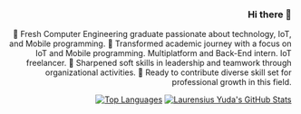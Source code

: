 <div align="right">

### Hi there 👋

🔭 Fresh Computer Engineering graduate passionate about technology, IoT, and Mobile programming.
🚀 Transformed academic journey with a focus on IoT and Mobile programming. Multiplatform and Back-End intern. IoT freelancer.
🤝 Sharpened soft skills in leadership and teamwork through organizational activities.
🌱 Ready to contribute diverse skill set for professional growth in this field.

</div>

<div align="right">

[![Top Languages](https://github-readme-stats.vercel.app/api/top-langs/?username=laurensiusyuda)](https://github.com/laurensiusyuda) [![Laurensius Yuda's GitHub Stats](https://github-readme-stats.vercel.app/api?username=laurensiusyuda&count_private=true&show_icons=true&theme=radical&hide_rank=false)](https://github.com/laurensiusyuda)

</div>
